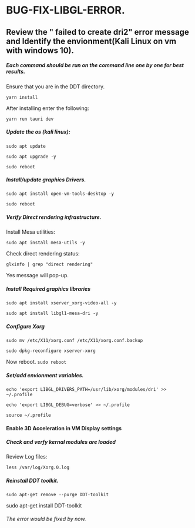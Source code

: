 # BUG-FIX-LIBGL-ERROR.

## Review the " failed to create dri2" error message and Identify the envionment(Kali Linux on vm with windows 10).

##### Each command should be run on the command line one by one for best results.

Ensure that you are in the DDT directory. 

```yarn install```

After installing enter the following: 

```yarn run tauri dev```

##### Update the os (kali linux):

```sudo apt update```

```sudo apt upgrade -y```

```sudo reboot```

##### Install/update graphics Drivers.

```sudo apt install open-vm-tools-desktop -y```

```sudo reboot```

##### Verify Direct rendering infrastructure.

Install Mesa utilities: 

```sudo apt install mesa-utils -y```

Check direct rendering status: 

```glxinfo | grep "direct rendering"```

Yes message will pop-up.

##### Install Required graphics libraries

```sudo apt install xserver_xorg-video-all -y```

```sudo apt install libgl1-mesa-dri -y```

##### Configure Xorg

```sudo mv /etc/X11/xorg.conf /etc/X11/xorg.conf.backup```

```sudo dpkg-reconfigure xserver-xorg```

Now reboot. 
```sudo reboot```

##### Set/add envionment variables.

```echo 'export LIBGL_DRIVERS_PATH=/usr/lib/xorg/modules/dri' >> ~/.profile```

```echo 'export LIBGL_DEBUG=verbose' >> ~/.profile```

```source ~/.profile```

#### Enable 3D Acceleration in VM Display settings

##### Check and verfy kernal modules are loaded

Review Log files: 

```less /var/log/Xorg.0.log```

##### Reinstall DDT toolkit.

```sudo apt-get remove --purge DDT-toolkit```

sudo apt-get install DDT-toolkit

###### The error would be fixed by now.
